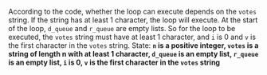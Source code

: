 According to the code, whether the loop can execute depends on the `votes` string. If the string has at least 1 character, the loop will execute. At the start of the loop, `d_queue` and `r_queue` are empty lists. So for the loop to be executed, the `votes` string must have at least 1 character, and `i` is 0 and `v` is the first character in the `votes` string.
State: **`n` is a positive integer, `votes` is a string of length n with at least 1 character, `d_queue` is an empty list, `r_queue` is an empty list, `i` is 0, `v` is the first character in the `votes` string**